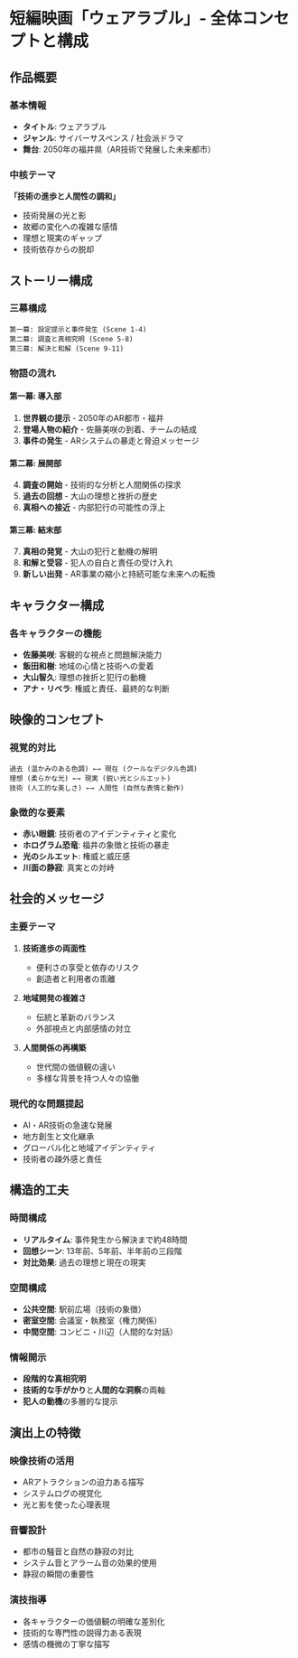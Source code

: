 # 短編映画「ウェアラブル」- 全体コンセプトと構成

## 作品概要

### 基本情報
- **タイトル**: ウェアラブル
- **ジャンル**: サイバーサスペンス / 社会派ドラマ
- **舞台**: 2050年の福井県（AR技術で発展した未来都市）

### 中核テーマ
**「技術の進歩と人間性の調和」**
- 技術発展の光と影
- 故郷の変化への複雑な感情
- 理想と現実のギャップ
- 技術依存からの脱却

## ストーリー構成

### 三幕構成
```
第一幕: 設定提示と事件発生 (Scene 1-4)
第二幕: 調査と真相究明 (Scene 5-8)
第三幕: 解決と和解 (Scene 9-11)
```

### 物語の流れ

#### 第一幕: 導入部
1. **世界観の提示** - 2050年のAR都市・福井
2. **登場人物の紹介** - 佐藤美咲の到着、チームの結成
3. **事件の発生** - ARシステムの暴走と脅迫メッセージ

#### 第二幕: 展開部
4. **調査の開始** - 技術的な分析と人間関係の探求
5. **過去の回想** - 大山の理想と挫折の歴史
6. **真相への接近** - 内部犯行の可能性の浮上

#### 第三幕: 結末部
7. **真相の発覚** - 大山の犯行と動機の解明
8. **和解と受容** - 犯人の自白と責任の受け入れ
9. **新しい出発** - AR事業の縮小と持続可能な未来への転換

## キャラクター構成

### 各キャラクターの機能
- **佐藤美咲**: 客観的な視点と問題解決能力
- **飯田和樹**: 地域の心情と技術への愛着
- **大山智久**: 理想の挫折と犯行の動機
- **アナ・リベラ**: 権威と責任、最終的な判断

## 映像的コンセプト

### 視覚的対比
```
過去 (温かみのある色調) ←→ 現在 (クールなデジタル色調)
理想 (柔らかな光) ←→ 現実 (鋭い光とシルエット)
技術 (人工的な美しさ) ←→ 人間性 (自然な表情と動作)
```

### 象徴的な要素
- **赤い眼鏡**: 技術者のアイデンティティと変化
- **ホログラム恐竜**: 福井の象徴と技術の暴走
- **光のシルエット**: 権威と威圧感
- **川面の静寂**: 真実との対峙

## 社会的メッセージ

### 主要テーマ
1. **技術進歩の両面性**
   - 便利さの享受と依存のリスク
   - 創造者と利用者の乖離

2. **地域開発の複雑さ**
   - 伝統と革新のバランス
   - 外部視点と内部感情の対立

3. **人間関係の再構築**
   - 世代間の価値観の違い
   - 多様な背景を持つ人々の協働

### 現代的な問題提起
- AI・AR技術の急速な発展
- 地方創生と文化継承
- グローバル化と地域アイデンティティ
- 技術者の疎外感と責任

## 構造的工夫

### 時間構成
- **リアルタイム**: 事件発生から解決まで約48時間
- **回想シーン**: 13年前、5年前、半年前の三段階
- **対比効果**: 過去の理想と現在の現実

### 空間構成
- **公共空間**: 駅前広場（技術の象徴）
- **密室空間**: 会議室・執務室（権力関係）
- **中間空間**: コンビニ・川辺（人間的な対話）

### 情報開示
- **段階的な真相究明**
- **技術的な手がかり**と**人間的な洞察**の両軸
- **犯人の動機**の多層的な提示

## 演出上の特徴

### 映像技術の活用
- ARアトラクションの迫力ある描写
- システムログの視覚化
- 光と影を使った心理表現

### 音響設計
- 都市の騒音と自然の静寂の対比
- システム音とアラーム音の効果的使用
- 静寂の瞬間の重要性

### 演技指導
- 各キャラクターの価値観の明確な差別化
- 技術的な専門性の説得力ある表現
- 感情の機微の丁寧な描写


